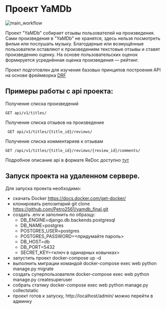 # Проект YaMDb
![main_workflow](https://github.com/Petro2561/yamdb_final/actions/workflows/yamdb_workflow.yml/badge.svg)


Проект "YaMDb" собирает отзывы пользователей на произведения.
Сами произведения в "YaMDb" не хранятся, здесь нельзя посмотреть фильм или послушать музыку.
Благодарные или возмущённые пользователи оставляют к произведениям текстовые отзывы и ставят произведению оценку.
На основе пользовательских оценок формируется усреднённая оценка произведения — рейтинг.

Проект подготовлен для изучения базовых принципов построения
API на основе фреймворка [DRF]

## Примеры работы с api проекта:

Получение списка произведений

```
GET api/v1/titles/
```

Получение списка отзывов на произведение

```
 GET api/v1/titles/{title_id}/reviews/
```

Получение списка комментариев к отзывам

```
GET /api/v1/titles/{title_id}/reviews/{review_id}/comments/
```

Подробное описание api в формате ReDoc доступно [тут]

[DRF]: <https://www.django-rest-framework.org/>
[тут]: http://localhost/redoc/

## Запуск проекта на удаленном сервере.
Для запуска проекта необходимо:
- скачать Docker https://docs.docker.com/get-docker/
- клонировать репозитарий git clone https://github.com/Petro2561/yamdb_final.git
- cоздать .env и заполнить по образцу:
   - DB_ENGINE=django.db.backends.postgresql
   - DB_NAME=postgres
   - POSTGRES_USER=postgres
   - POSTGRES_PASSWORD=<придумайте пароль>
   - DB_HOST=db
   - DB_PORT=5432
   - SECRET_KEY=<ключ в одинарных ковычках>
- запустить проект docker-compose up -d
- выполнить миграции командой docker-compose exec web python manage.py migrate
- создать суперпользователя docker-compose exec web python manage.py createsuperuser
- собрать статику docker-compose exec web python manage.py collectstatic
- проект готов к запуску, http://localhost/admin/ можно перейти в админку

